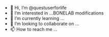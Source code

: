 - 👋 Hi, I’m @questuserforlife
- 👀 I’m interested in ...BONELAB modifications 
- 🌱 I’m currently learning ...
- 💞️ I’m looking to collaborate on ...
- 📫 How to reach me ...

<!---
questuserforlife/questuserforlife is a ✨ special ✨ repository because its `README.md` (this file) appears on your GitHub profile.
You can click the Preview link to take a look at your changes.
--->
